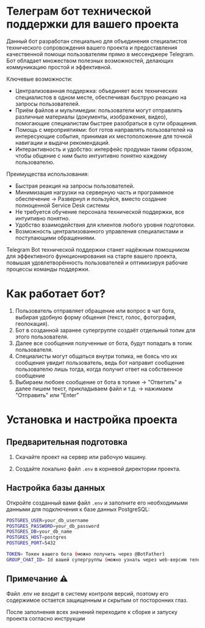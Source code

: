 # Телеграм бот технической поддержки для вашего проекта
Данный бот разработан специально для объединения специалистов технического сопровождения вашего проекта и предоставления качественной помощи пользователям прямо в мессенджере Telegram. 
Бот обладает множеством полезных возможностей, делающих коммуникацию простой и эффективной.

Ключевые возможности:
- Централизованная поддержка: объединяет всех технических специалистов в одном месте, обеспечивая быструю реакцию на запросы пользователей.
- Приём файлов и мультимедии: пользователи могут отправлять различные материалы (документы, изображения, видео), помогающие специалистам быстрее разобраться в сути обращения.
- Помощь с мероприятиями: бот готов направлять пользователей на интересующие события, принимая их местоположение для точной навигации и выдачи рекомендаций.
- Интерактивность и удобство: интерфейс продуман таким образом, чтобы общение с ним было интуитивно понятно каждому пользователю.

Преимущества использования:
- Быстрая реакция на запросы пользователей.
- Минимизация нагрузки на серверную часть и программное обеспечение -> Развернул и пользуйся, вместо создание полноценной Service Desk системы
- Не требуется обучение персонала технической поддержки, все интуитивно понятно.
- Удобство взаимодействия для клиентов любого уровня подготовки.
- Возможность централизованного управления специалистами и поступающими обращениями.

Telegram Bot технической поддержки станет надёжным помощником для эффективного функционирования на старте вашего проекта, повышая удовлетворённость пользователей и оптимизируя рабочие процессы команды поддержки.

# Как работает бот?
1. Пользователь отправляет обращение или вопрос в чат бота, выбирая удобную форму общения (текст, голос, фотография, геолокация).
2. Бот в созданной заранее супергруппе создаёт отдельный топик для этого пользователя.
3. Далее все сообщения полученные от бота, будут попадать в топик пользователя.
4. Специалисты могут общаться внутри топика, не боясь что их сообщения увидит пользователь, ведь бот направит сообщение пользователю лишь тогда, когда получит ответ на собственное сообщение
5. Выбираем любоее сообщение от бота в топике -> "Ответить" и далее пишем текст, прикладываем файл и т.д. -> нажимаем "Отправить" или "Enter"     

# Установка и настройка проекта

## Предварительная подготовка

1. Скачайте проект на сервер или рабочую машину.

2. Создайте локально файл `.env` в корневой директории проекта.

## Настройка базы данных

Откройте созданный вами файл `.env` и заполните его необходимыми данными для подключения к базе данных PostgreSQL:

```sh
POSTGRES_USER=your_db_username
POSTGRES_PASSWORD=your_db_password
POSTGRES_DB=your_db_name
POSTGRES_HOST=postgres
POSTGRES_PORT=5432

TOKEN= Токен вашего бота (можно получить через @BotFather)
GROUP_CHAT_ID= Id вашей супергруппы (можно узнать через web-версию телеграм или через других ботов, например @myidbot)
```
## Примечание ⚠️

Файл .env не входит в систему контроля версий, поэтому его содержимое остается защищенным и скрытым от посторонних глаз.

После заполнения всех значений переходите к сборке и запуску проекта согласно инструкции


